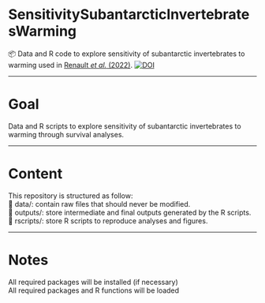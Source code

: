 # SensitivitySubantarcticInvertebratesWarming
📦 Data and R code to explore sensitivity of subantarctic invertebrates to warming used in [Renault *et al.* (2022)](https://doi.org/10.1111/gcb.16338). [![DOI](https://zenodo.org/badge/511771874.svg)](https://zenodo.org/badge/latestdoi/511771874)

---
# Goal
Data and R scripts to explore sensitivity of subantarctic invertebrates to warming through survival analyses.

---
# Content
This repository is structured as follow:  
📁 data/: contain raw files that should never be modified.  
📁 outputs/: store intermediate and final outputs generated by the R scripts.  
📁 rscripts/: store R scripts to reproduce analyses and figures.  

---
# Notes
All required packages will be installed (if necessary)  
All required packages and R functions will be loaded  
